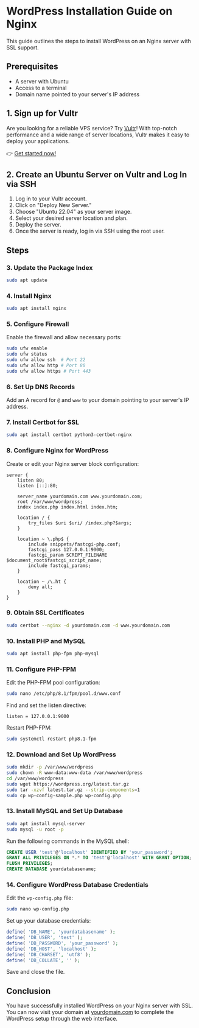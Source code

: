 # WordPress Installation Guide on Nginx

This guide outlines the steps to install WordPress on an Nginx server with SSL support.

## Prerequisites

- A server with Ubuntu
- Access to a terminal
- Domain name pointed to your server's IP address

## 1. Sign up for Vultr
Are you looking for a reliable VPS service? Try [Vultr](https://www.vultr.com/?ref=9024089)! With top-notch performance and a wide range of server locations, Vultr makes it easy to deploy your applications.

👉 [Get started now!](https://www.vultr.com/?ref=9024089)

## 2. Create an Ubuntu Server on Vultr and Log In via SSH
1. Log in to your Vultr account.
2. Click on "Deploy New Server."
3. Choose "Ubuntu 22.04" as your server image.
4. Select your desired server location and plan.
5. Deploy the server.
6. Once the server is ready, log in via SSH using the root user.

## Steps

### 3. Update the Package Index

```bash
sudo apt update
```

### 4. Install Nginx

```bash
sudo apt install nginx
```

### 5. Configure Firewall

Enable the firewall and allow necessary ports:

```bash
sudo ufw enable
sudo ufw status
sudo ufw allow ssh  # Port 22
sudo ufw allow http # Port 80
sudo ufw allow https # Port 443
```

### 6. Set Up DNS Records

Add an A record for `@` and `www` to your domain pointing to your server's IP address.

### 7. Install Certbot for SSL

```bash
sudo apt install certbot python3-certbot-nginx
```

### 8. Configure Nginx for WordPress

Create or edit your Nginx server block configuration:

```nginx
server {
    listen 80;
    listen [::]:80;

    server_name yourdomain.com www.yourdomain.com;
    root /var/www/wordpress;
    index index.php index.html index.htm;

    location / {
        try_files $uri $uri/ /index.php?$args;
    }

    location ~ \.php$ {
        include snippets/fastcgi-php.conf;
        fastcgi_pass 127.0.0.1:9000;
        fastcgi_param SCRIPT_FILENAME $document_root$fastcgi_script_name;
        include fastcgi_params;
    }

    location ~ /\.ht {
        deny all;
    }
}
```

### 9. Obtain SSL Certificates

```bash
sudo certbot --nginx -d yourdomain.com -d www.yourdomain.com
```

### 10. Install PHP and MySQL

```bash
sudo apt install php-fpm php-mysql
```

### 11. Configure PHP-FPM

Edit the PHP-FPM pool configuration:

```bash
sudo nano /etc/php/8.1/fpm/pool.d/www.conf
```

Find and set the listen directive:

```plaintext
listen = 127.0.0.1:9000
```

Restart PHP-FPM:

```bash
sudo systemctl restart php8.1-fpm
```

### 12. Download and Set Up WordPress

```bash
sudo mkdir -p /var/www/wordpress
sudo chown -R www-data:www-data /var/www/wordpress
cd /var/www/wordpress
sudo wget https://wordpress.org/latest.tar.gz
sudo tar -xzvf latest.tar.gz --strip-components=1
sudo cp wp-config-sample.php wp-config.php
```

### 13. Install MySQL and Set Up Database

```bash
sudo apt install mysql-server
sudo mysql -u root -p
```

Run the following commands in the MySQL shell:

```sql
CREATE USER 'test'@'localhost' IDENTIFIED BY 'your_password';
GRANT ALL PRIVILEGES ON *.* TO 'test'@'localhost' WITH GRANT OPTION;
FLUSH PRIVILEGES;
CREATE DATABASE yourdatabasename;
```

### 14. Configure WordPress Database Credentials

Edit the `wp-config.php` file:

```bash
sudo nano wp-config.php
```

Set up your database credentials:

```php
define( 'DB_NAME', 'yourdatabasename' );
define( 'DB_USER', 'test' );
define( 'DB_PASSWORD', 'your_password' );
define( 'DB_HOST', 'localhost' );
define( 'DB_CHARSET', 'utf8' );
define( 'DB_COLLATE', '' );
```

Save and close the file.

## Conclusion

You have successfully installed WordPress on your Nginx server with SSL. You can now visit your domain at [yourdomain.com](http://yourdomain.com) to complete the WordPress setup through the web interface.
